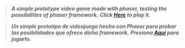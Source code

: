 >***A simple prototype video game made with phaser, testing the possibilities of phaser framework.***
***Click [Here](https://ezequse.github.io/gametest/) to play it.***

>***Un simple prototipo de videojuego hecho con Phaser para probar las posibilidades que ofrece dicho framework.***
***Presiona [Aquí](https://ezequse.github.io/gametest/) para jugarlo.***

